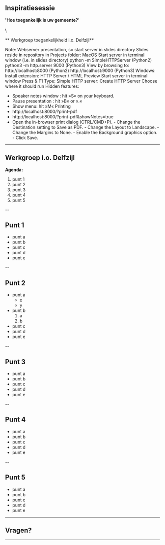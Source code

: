 
<!-- .slide: data-menu-title="Title page" data-background-image="images/TG-on-white.png" data-background-opacity="1.0" -->
## Inspiratiesessie

**'Hoe toegankelijk is uw gemeente?'**
\
\
\

** Werkgroep toegankelijkheid i.o. Delfzijl**

Note:
  Webserver presentation, so start server in slides directory
  Slides reside in repository in Projects folder:
  MacOS
    Start server in terminal window (i.e. in slides directory)
      python -m SimpleHTTPServer (Python2)
      python3 -m http.server 9000 (Python3)
    View by browsing to:
      http://localhost:8000 (Python2)
      http://localhost:9000 (Python3)
  Windows:
    Install extension: HTTP Server / HTML Preview
    Start server in terminal window
      Press <Fn> & F1
      Type: Simple HTTP server: Create HTTP Server <enter>
      Choose where it should run
  Hidden features:
  - Speaker notes window : hit »S« on your keyboard.
  - Pause presentation :  hit »B« or ».«
  - Show menu: hit »M«
  Printing
  -  http://localhost:8000/?print-pdf
  -  http://localhost:8000/?print-pdf&showNotes=true
  -  Open the in-browser print dialog (CTRL/CMD+P).
    -  Change the Destination setting to Save as PDF.
    -  Change the Layout to Landscape.
    -  Change the Margins to None.
    -  Enable the Background graphics option.
    -  Click Save.

---

<!-- .slide: data-menu-title="Werkgroep i.o. Delfzijl" -->
## Werkgroep i.o. Delfzijl

 **Agenda:**
1. punt 1
2. punt 2
3. punt 3
4. punt 4
5. punt 5

--

## Punt 1

- punt a
- punt b
- punt c
- punt d
- punt e

--

## Punt 2

- punt a
  - x
  - y
- punt b
  1. a
  2. b
- punt c
- punt d
- punt e

--

## Punt 3

- punt a
- punt b
- punt c
- punt d
- punt e

--

## Punt 4

- punt a
- punt b
- punt c
- punt d
- punt e

--

## Punt 5

- punt a
- punt b
- punt c
- punt d
- punt e

---

<!-- .slide: data-menu-title="Agenda" data-background-image="images/questionmarks.jpg" data-background-opacity="0.2" -->
## Vragen?

---

<!-- .slide: data-background-image="images/Thats_all_Folks.jpg" data-background-opacity="1.0" -->
